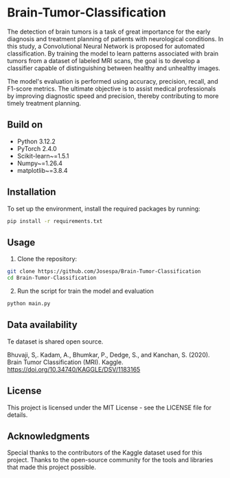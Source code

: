 # Brain-Tumor-Classification

The detection of brain tumors is a task of great importance for the early diagnosis and treatment planning of patients with neurological conditions. In this study, a Convolutional Neural Network is proposed for automated classification. By training the model to learn patterns associated with brain tumors from a dataset of labeled MRI scans, the goal is to develop a classifier capable of distinguishing between healthy and unhealthy images.

The model's evaluation is performed using accuracy, precision, recall, and F1-score metrics. The ultimate objective is to assist medical professionals by improving diagnostic speed and precision, thereby contributing to more timely treatment planning.

## Build on

- Python 3.12.2
- PyTorch 2.4.0
- Scikit-learn~=1.5.1
- Numpy~=1.26.4
- matplotlib~=3.8.4

## Installation

To set up the environment, install the required packages by running:
```bash
pip install -r requirements.txt
```

## Usage
1. Clone the repository:
```bash
git clone https://github.com/Josespa/Brain-Tumor-Classification
cd Brain-Tumor-Classification
```

2. Run the script for train the model and evaluation
```bash
python main.py
```

## Data availability

Te dataset is shared open source. 

Bhuvaji, S,. Kadam, A., Bhumkar, P., Dedge, S., and Kanchan, S. (2020). Brain Tumor Classification (MRI). Kaggle. https://doi.org/10.34740/KAGGLE/DSV/1183165

## License
This project is licensed under the MIT License - see the LICENSE file for details.

## Acknowledgments
Special thanks to the contributors of the Kaggle dataset used for this project.
Thanks to the open-source community for the tools and libraries that made this project possible.
